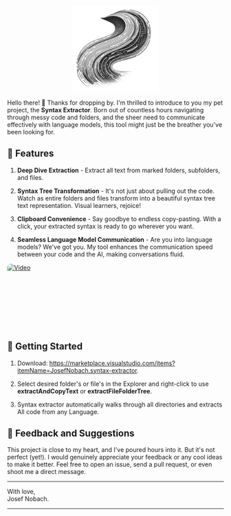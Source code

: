 <p align="center">
  <img src="https://raw.githubusercontent.com/jojomondag/MyIconsForMyProjects/e4c9eb892cca0e9a9f3a9d1792cc890ac051d10d/SyntaxExtractor256x256.png" width="200" height="200">
</p>

Hello there! 🙌 Thanks for dropping by. I'm thrilled to introduce to you my pet project, the **Syntax Extractor**. Born out of countless hours navigating through messy code and folders, and the sheer need to communicate effectively with language models, this tool might just be the breather you've been looking for.

## 🌟 Features

1. **Deep Dive Extraction** - Extract all text from marked folders, subfolders, and files.

2. **Syntax Tree Transformation** - It's not just about pulling out the code. Watch as entire folders and files transform into a beautiful syntax tree text representation. Visual learners, rejoice!
   
3. **Clipboard Convenience** - Say goodbye to endless copy-pasting. With a click, your extracted syntax is ready to go wherever you want.
   
4. **Seamless Language Model Communication** - Are you into language models? We've got you. My tool enhances the communication speed between your code and the AI, making conversations fluid.
   
<div style="width:300px; height:150px; overflow:hidden; border-radius: 8px;">
    <a href="https://youtube.com/shorts/CRpBg0mb8qY?si=TqlSQ7E2LlUQREYb">
        <img src="https://img.youtube.com/vi/CRpBg0mb8qY/maxresdefault.jpg" alt="Video" style="width:100%; object-fit:cover; object-position:center;" />
    </a>
</div>

## 🚀 Getting Started

1. Download: https://marketplace.visualstudio.com/items?itemName=JosefNobach.syntax-extractor.
   
2. Select desired folder's or file's in the Explorer and right-click to use **extractAndCopyText** or **extractFileFolderTree**.
   
3. Syntax extractor automatically walks through all directories and extracts All code from any Language.

## 💌 Feedback and Suggestions

This project is close to my heart, and I've poured hours into it. But it's not perfect (yet!). I would genuinely appreciate your feedback or any cool ideas to make it better. Feel free to open an issue, send a pull request, or even shoot me a direct message.

---

With love,  
Josef Nobach.

---